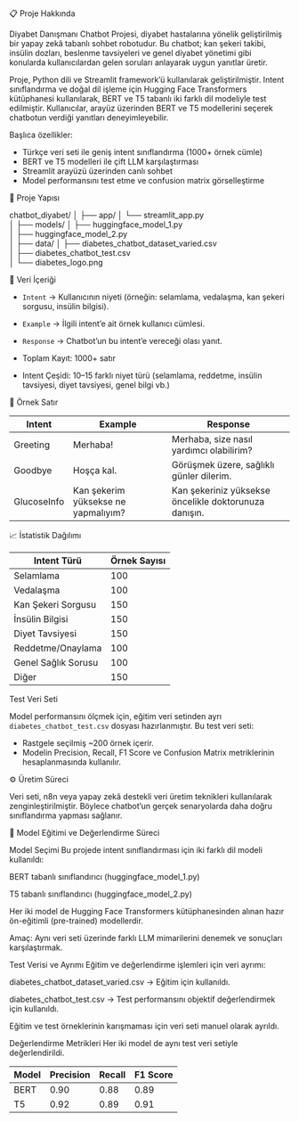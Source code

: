  📋 Proje Hakkında

Diyabet Danışmanı Chatbot Projesi, diyabet hastalarına yönelik geliştirilmiş bir yapay zekâ tabanlı sohbet robotudur. 
Bu chatbot; kan şekeri takibi, insülin dozları, beslenme tavsiyeleri ve genel diyabet yönetimi gibi konularda 
kullanıcılardan gelen soruları anlayarak uygun yanıtlar üretir.

Proje, Python dili ve Streamlit framework’ü kullanılarak geliştirilmiştir. 
Intent sınıflandırma ve doğal dil işleme için Hugging Face Transformers kütüphanesi kullanılarak, 
BERT ve T5 tabanlı iki farklı dil modeliyle test edilmiştir. 
Kullanıcılar, arayüz üzerinden BERT ve T5 modellerini seçerek chatbotun verdiği yanıtları deneyimleyebilir.

Başlıca özellikler:
- Türkçe veri seti ile geniş intent sınıflandırma (1000+ örnek cümle)
- BERT ve T5 modelleri ile çift LLM karşılaştırması
- Streamlit arayüzü üzerinden canlı sohbet
- Model performansını test etme ve confusion matrix görselleştirme


 📁 Proje Yapısı

chatbot_diyabet/
│
├── app/
│   └── streamlit_app.py          
│
├── models/
│   ├── huggingface_model_1.py     
│   ├── huggingface_model_2.py    
│
├── data/
│   ├── diabetes_chatbot_dataset_varied.csv  
│   ├── diabetes_chatbot_test.csv          
│   └── diabetes_logo.png          



🎯 Veri İçeriği


  - `Intent` → Kullanıcının niyeti (örneğin: selamlama, vedalaşma, kan şekeri sorgusu, insülin bilgisi).
  - `Example` → İlgili intent’e ait örnek kullanıcı cümlesi.
  - `Response` → Chatbot’un bu intent’e vereceği olası yanıt.

- Toplam Kayıt: 1000+ satır
- Intent Çeşidi: 10–15 farklı niyet türü (selamlama, reddetme, insülin tavsiyesi, diyet tavsiyesi, genel bilgi vb.)

 📌 Örnek Satır

| Intent      | Example                             | Response                                |
|-------------|-------------------------------------|-----------------------------------------|
| Greeting    | Merhaba!                            | Merhaba, size nasıl yardımcı olabilirim? |
| Goodbye     | Hoşça kal.                          | Görüşmek üzere, sağlıklı günler dilerim. |
| GlucoseInfo | Kan şekerim yüksekse ne yapmalıyım? | Kan şekeriniz yüksekse öncelikle doktorunuza danışın. |


 📈 İstatistik Dağılımı

| Intent Türü          | Örnek Sayısı |
|----------------------|---------------|
| Selamlama            | 100           |
| Vedalaşma            | 100           |
| Kan Şekeri Sorgusu   | 150           |
| İnsülin Bilgisi      | 150           |
| Diyet Tavsiyesi      | 150           |
| Reddetme/Onaylama    | 100           |
| Genel Sağlık Sorusu  | 100           |
| Diğer                | 150           |

Test Veri Seti

Model performansını ölçmek için, eğitim veri setinden ayrı `diabetes_chatbot_test.csv` dosyası hazırlanmıştır.
Bu test veri seti:
- Rastgele seçilmiş ~200 örnek içerir.
- Modelin Precision, Recall, F1 Score ve Confusion Matrix metriklerinin hesaplanmasında kullanılır.

 ⚙️ Üretim Süreci

Veri seti, n8n veya yapay zekâ destekli veri üretim teknikleri kullanılarak zenginleştirilmiştir.
Böylece chatbot’un gerçek senaryolarda daha doğru sınıflandırma yapması sağlanır.



🤖 Model Eğitimi ve Değerlendirme Süreci

 Model Seçimi
Bu projede intent sınıflandırması için iki farklı dil modeli kullanıldı:

BERT tabanlı sınıflandırıcı (huggingface_model_1.py)

T5 tabanlı sınıflandırıcı (huggingface_model_2.py)

Her iki model de Hugging Face Transformers kütüphanesinden alınan hazır ön-eğitimli (pre-trained) modellerdir.

Amaç: Aynı veri seti üzerinde farklı LLM mimarilerini denemek ve sonuçları karşılaştırmak.

 Test Verisi ve Ayrımı
Eğitim ve değerlendirme işlemleri için veri ayrımı:

diabetes_chatbot_dataset_varied.csv → Eğitim için kullanıldı.

diabetes_chatbot_test.csv → Test performansını objektif değerlendirmek için kullanıldı.

Eğitim ve test örneklerinin karışmaması için veri seti manuel olarak ayrıldı.

 Değerlendirme Metrikleri
Her iki model de aynı test veri setiyle değerlendirildi.

| Model | Precision | Recall | F1 Score |
| ----- | --------- | ------ | -------- |
| BERT  | 0.90      | 0.88   | 0.89     |
| T5    | 0.92      | 0.89   | 0.91     |
        
